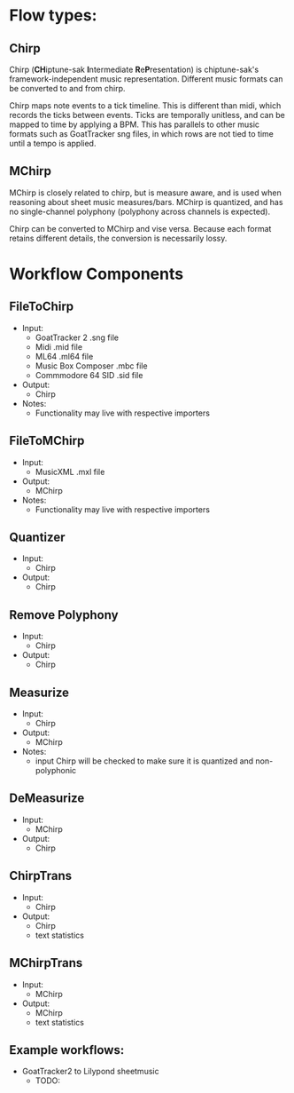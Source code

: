 # Flow types:
## Chirp
Chirp (**CH**iptune-sak **I**ntermediate **R**e**P**resentation) is chiptune-sak's framework-independent music representation.  Different music formats can be converted to and from chirp.

Chirp maps note events to a tick timeline.  This is different than midi, which records the ticks between events.  Ticks are temporally unitless, and can be mapped to time by applying a BPM.  This has parallels to other music formats such as GoatTracker sng files, in which rows are not tied to time until a tempo is applied.


## MChirp
MChirp is closely related to chirp, but is measure aware, and is used when reasoning about sheet music measures/bars.  MChirp is quantized, and has no single-channel polyphony (polyphony across channels is expected).

Chirp can be converted to MChirp and vise versa.  Because each format retains different details, the conversion is necessarily lossy.


# Workflow Components

## FileToChirp
* Input:
   * GoatTracker 2 .sng file
   * Midi .mid file
   * ML64 .ml64 file
   * Music Box Composer .mbc file
   * Commmodore 64 SID .sid file
* Output:
   * Chirp
* Notes:
   * Functionality may live with respective importers

## FileToMChirp
* Input:
   * MusicXML .mxl file
* Output:
   * MChirp
* Notes:
   * Functionality may live with respective importers

## Quantizer
* Input:
   * Chirp
* Output:
   * Chirp

## Remove Polyphony
* Input:
   * Chirp
* Output:
   * Chirp

## Measurize
* Input:
   * Chirp
* Output:
   * MChirp
* Notes:
   * input Chirp will be checked to make sure it is quantized and non-polyphonic

## DeMeasurize
* Input: 
   * MChirp
* Output:
   * Chirp

## ChirpTrans
* Input:
   * Chirp
* Output:
   * Chirp
   * text statistics

## MChirpTrans
* Input:
   * MChirp
* Output:
   * MChirp
   * text statistics

## Example workflows:
* GoatTracker2 to Lilypond sheetmusic
   * TODO: 

